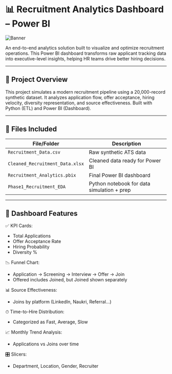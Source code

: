 # 📊 Recruitment Analytics Dashboard – Power BI

![Banner](banner.jpeg)

An end-to-end analytics solution built to visualize and optimize recruitment operations. This Power BI dashboard transforms raw applicant tracking data into executive-level insights, helping HR teams drive better hiring decisions.

---

## 🚀 Project Overview

This project simulates a modern recruitment pipeline using a 20,000-record synthetic dataset. It analyzes application flow, offer acceptance, hiring velocity, diversity representation, and source effectiveness. Built with Python (ETL) and Power BI (Dashboard).

---

## 📂 Files Included

| File/Folder                          | Description                                  |
|-------------------------------------|----------------------------------------------|
| `Recruitment_Data.csv`              | Raw synthetic ATS data                       |
| `Cleaned_Recruitment_Data.xlsx`     | Cleaned data ready for Power BI              |
| `Recruitment_Analytics.pbix`        | Final Power BI dashboard                     |
| `Phase1_Recruitment_EDA`            | Python notebook for data simulation + prep   |

---

## 📌 Dashboard Features

✅ KPI Cards:  
- Total Applications  
- Offer Acceptance Rate  
- Hiring Probability  
- Diversity %

📉 Funnel Chart:  
- Application → Screening → Interview → Offer → Join  
- Offered includes Joined, but Joined shown separately

📊 Source Effectiveness:  
- Joins by platform (LinkedIn, Naukri, Referral...)

⏱ Time-to-Hire Distribution:  
- Categorized as Fast, Average, Slow

📈 Monthly Trend Analysis:  
- Applications vs Joins over time

🎛️ Slicers:  
- Department, Location, Gender, Recruiter






